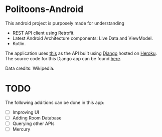 # Politoons-Android

This android project is purposely made for understanding
* REST API client using Retrofit.
* Latest Android Architecture components: Live Data and ViewModel.
* Kotlin.

The application uses [this](https://politoons.herokuapp.com/myapp/api/)
as the API built using [Django](https://www.djangoproject.com/) hosted
on [Heroku](https://www.heroku.com/home). The source code for this
Django app can be found [here](https://github.com/dev-ritik/politoons).

Data credits: Wikipedia.

# TODO
The following additions can be done in this app:
- [ ] Improving UI
- [ ] Adding Room Database
- [ ] Querying other APIs
- [ ] Mercury
